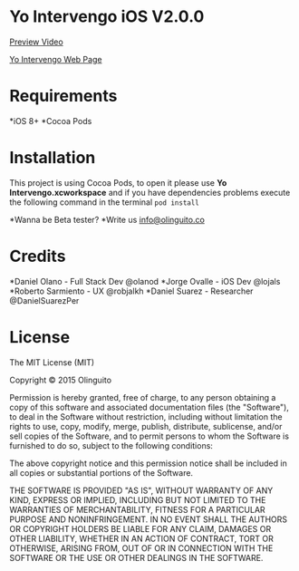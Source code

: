 # Yo Intervengo iOS V2.0.0 



[Preview Video](http://youtu.be/usObFXx_XUE)

[Yo Intervengo Web Page](http://yointervengo.co/)


# Requirements

*iOS 8+
*Cocoa Pods

# Installation
This project is using Cocoa Pods, to open it please use **Yo Intervengo.xcworkspace** and if you have dependencies problems execute the following command in the terminal
`pod install`


*Wanna be Beta tester?
*Write us info@olinguito.co


# Credits

*Daniel Olano - Full Stack Dev @olanod
*Jorge Ovalle - iOS Dev @lojals
*Roberto Sarmiento - UX @robjalkh
*Daniel Suarez - Researcher @DanielSuarezPer


# License

The MIT License (MIT)

Copyright © 2015 Olinguito

Permission is hereby granted, free of charge, to any person obtaining a copy
of this software and associated documentation files (the "Software"), to deal
in the Software without restriction, including without limitation the rights
to use, copy, modify, merge, publish, distribute, sublicense, and/or sell
copies of the Software, and to permit persons to whom the Software is
furnished to do so, subject to the following conditions:

The above copyright notice and this permission notice shall be included in
all copies or substantial portions of the Software.

THE SOFTWARE IS PROVIDED "AS IS", WITHOUT WARRANTY OF ANY KIND, EXPRESS OR
IMPLIED, INCLUDING BUT NOT LIMITED TO THE WARRANTIES OF MERCHANTABILITY,
FITNESS FOR A PARTICULAR PURPOSE AND NONINFRINGEMENT. IN NO EVENT SHALL THE
AUTHORS OR COPYRIGHT HOLDERS BE LIABLE FOR ANY CLAIM, DAMAGES OR OTHER
LIABILITY, WHETHER IN AN ACTION OF CONTRACT, TORT OR OTHERWISE, ARISING FROM,
OUT OF OR IN CONNECTION WITH THE SOFTWARE OR THE USE OR OTHER DEALINGS IN
THE SOFTWARE.